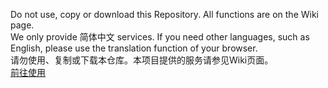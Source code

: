 Do not use, copy or download this Repository. All functions are on the Wiki page.  
We only provide 简体中文 services. If you need other languages, such as English, please use the translation function of your browser.   
请勿使用、复制或下载本仓库。本项目提供的服务请参见Wiki页面。  
[前往使用](./wiki)<br/>
